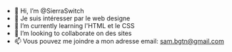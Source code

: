 - 👋 Hi, I’m @SierraSwitch
- 👀  Je suis  intéresser par le web designe
- 🌱 I’m currently learning l'HTML et le CSS
- 💞️ I’m looking to collaborate on des sites
- 📫 Vous pouvez me joindre a mon adresse email: sam.bgtn@gmail.com
